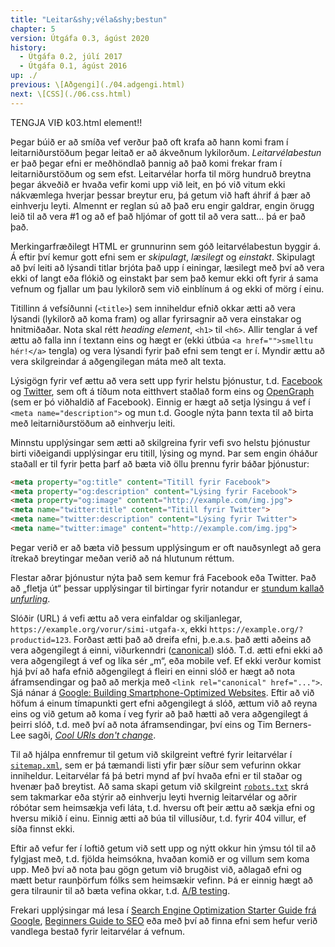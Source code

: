 ```yaml
---
title: "Leitar&shy;véla&shy;bestun"
chapter: 5
version: Útgáfa 0.3, ágúst 2020
history:
  - Útgáfa 0.2, júlí 2017
  - Útgáfa 0.1, ágúst 2016
up: ./
previous: \[Aðgengi](./04.adgengi.html)
next: \[CSS](./06.css.html)
---
```


TENGJA VIÐ k03.html element!!

Þegar búið er að smíða vef verður það oft krafa að hann komi fram í leitarniðurstöðum þegar leitað er að ákveðnum lykilorðum. _Leitarvélabestun_ er það þegar efni er meðhöndlað þannig að það komi frekar fram í leitarniðurstöðum og sem efst. Leitarvélar horfa til mörg hundruð breytna þegar ákveðið er hvaða vefir komi upp við leit, en þó við vitum ekki nákvæmlega hverjar þessar breytur eru, þá getum við haft áhrif á þær að einhverju leyti. Almennt er reglan sú að það eru engir galdrar, engin örugg leið til að vera #1 og að ef það hljómar of gott til að vera satt… þá er það það.

Merkingarfræðilegt HTML er grunnurinn sem góð leitarvélabestun byggir á. Á eftir því kemur gott efni sem er _skipulagt_, _læsilegt_ og _einstakt_. Skipulagt að því leiti að lýsandi titlar brjóta það upp í einingar, læsilegt með því að vera ekki of langt eða flókið og einstakt þar sem það kemur ekki oft fyrir á sama vefnum og fjallar um þau lykilorð sem við einblínum á og ekki of mörg í einu.

Titillinn á vefsíðunni (`<title>`) sem inniheldur efnið okkar ætti að vera lýsandi (lykilorð að koma fram) og allar fyrirsagnir að vera einstakar og hnitmiðaðar. Nota skal rétt _heading element_, `<h1>` til `<h6>`. Allir tenglar á vef ættu að falla inn í textann eins og hægt er (ekki útbúa `<a href="">smelltu hér!</a>` tengla) og vera lýsandi fyrir það efni sem tengt er í. Myndir ættu að vera skilgreindar á aðgengilegan máta með alt texta.

Lýsigögn fyrir vef ættu að vera sett upp fyrir helstu þjónustur, t.d. [Facebook](https://developers.facebook.com/docs/sharing/webmasters) og [Twitter](https://dev.twitter.com/cards/markup), sem oft á tíðum nota eitthvert staðlað form eins og [OpenGraph](http://ogp.me/) (sem er þó viðhaldið af Facebook). Einnig er hægt að setja lýsingu á vef í `<meta name="description">` og mun t.d. Google nýta þann texta til að birta með leitarniðurstöðum að einhverju leiti.

Minnstu upplýsingar sem ætti að skilgreina fyrir vefi svo helstu þjónustur birti viðeigandi upplýsingar eru titill, lýsing og mynd. Þar sem engin óháður staðall er til fyrir þetta þarf að bæta við öllu þrennu fyrir báðar þjónustur:

```html
<meta property="og:title" content="Titill fyrir Facebook">
<meta property="og:description" content="Lýsing fyrir Facebook">
<meta property="og:image" content="http://example.com/img.jpg">
<meta name="twitter:title" content="Titill fyrir Twitter">
<meta name="twitter:description" content="Lýsing fyrir Twitter">
<meta name="twitter:image" content="http://example.com/img.jpg">
```

Þegar verið er að bæta við þessum upplýsingum er oft nauðsynlegt að gera ítrekað breytingar meðan verið að ná hlutunum réttum. 

Flestar aðrar þjónustur nýta það sem kemur frá Facebook eða Twitter. Það að „fletja út“ þessar upplýsingar til birtingar fyrir notandur er [stundum kallað _unfurling_](https://medium.com/slack-developer-blog/everything-you-ever-wanted-to-know-about-unfurling-but-were-afraid-to-ask-or-how-to-make-your-e64b4bb9254).

Slóðir (URL) á vefi ættu að vera einfaldar og skiljanlegar, `https://example.org/vorur/simi-utgafa-x`, ekki `https://example.org/?productid=123`. Forðast ætti það að dreifa efni, þ.e.a.s. það ætti aðeins að vera aðgengilegt á einni, viðurkenndri ([canonical](https://moz.com/learn/seo/canonicalization)) slóð. T.d. ætti efni ekki að vera aðgengilegt á vef og líka sér „m“, eða mobile vef. Ef ekki verður komist hjá því að hafa efnið aðgengilegt á fleiri en einni slóð er hægt að nota áframsendingar og það að merkja með `<link rel="canonical" href="...">`. Sjá nánar á [Google: Building Smartphone-Optimized Websites](https://developers.google.com/webmasters/smartphone-sites/details). Eftir að við höfum á einum tímapunkti gert efni aðgengilegt á slóð, ættum við að reyna eins og við getum að koma í veg fyrir að það hætti að vera aðgengilegt á þeirri slóð, t.d. með því að nota áframsendingar, því eins og Tim Berners-Lee sagði, [_Cool URIs don't change_](https://www.w3.org/Provider/Style/URI.html).

Til að hjálpa ennfremur til getum við skilgreint veftré fyrir leitarvélar í [`sitemap.xml`](http://www.sitemaps.org/protocol.html), sem er þá tæmandi listi yfir þær síður sem vefurinn okkar inniheldur. Leitarvélar fá þá betri mynd af því hvaða efni er til staðar og hvenær það breytist. Að sama skapi getum við skilgreint [`robots.txt`](http://www.robotstxt.org/) skrá sem takmarkar eða stýrir að einhverju leyti hvernig leitarvélar og aðrir róbótar sem heimsækja vefi láta, t.d. hversu oft þeir ættu að sækja efni og hversu mikið í einu. Einnig ætti að búa til villusíður, t.d. fyrir 404 villur, ef síða finnst ekki.

Eftir að vefur fer í loftið getum við sett upp og nýtt okkur hin ýmsu tól til að fylgjast með, t.d. fjölda heimsókna, hvaðan komið er og villum sem koma upp. Með því að nota þau gögn getum við brugðist við, aðlagað efni og mætt betur raunþörfum fólks sem heimsækir vefinn. Þá er einnig hægt að gera tilraunir til að bæta vefina okkar, t.d. [A/B testing](https://en.wikipedia.org/wiki/A/B_testing).

Frekari upplýsingar má lesa í [Search Engine Optimization Starter Guide frá Google](http://www.google.com/webmasters/docs/search-engine-optimization-starter-guide.pdf), [Beginners Guide to SEO](http://moz.com/beginners-guide-to-seo) eða með því að finna efni sem hefur verið vandlega bestað fyrir leitarvélar á vefnum.
